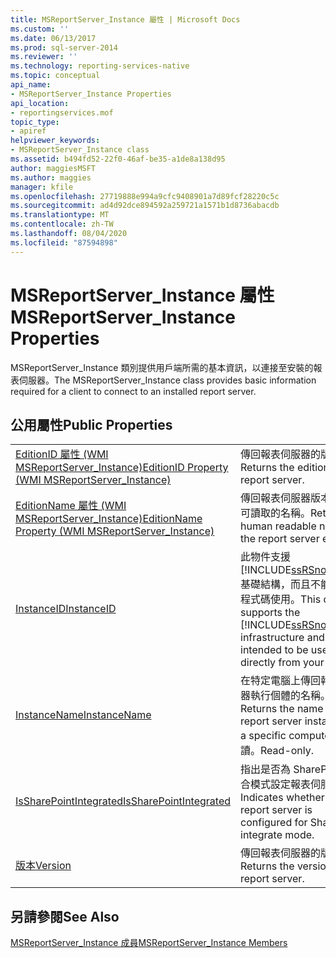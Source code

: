 ```yaml
---
title: MSReportServer_Instance 屬性 | Microsoft Docs
ms.custom: ''
ms.date: 06/13/2017
ms.prod: sql-server-2014
ms.reviewer: ''
ms.technology: reporting-services-native
ms.topic: conceptual
api_name:
- MSReportServer_Instance Properties
api_location:
- reportingservices.mof
topic_type:
- apiref
helpviewer_keywords:
- MSReportServer_Instance class
ms.assetid: b494fd52-22f0-46af-be35-a1de8a138d95
author: maggiesMSFT
ms.author: maggies
manager: kfile
ms.openlocfilehash: 27719888e994a9cfc9408901a7d89fcf28220c5c
ms.sourcegitcommit: ad4d92dce894592a259721a1571b1d8736abacdb
ms.translationtype: MT
ms.contentlocale: zh-TW
ms.lasthandoff: 08/04/2020
ms.locfileid: "87594898"
---
```

# <a name="msreportserver_instance-properties"></a><span data-ttu-id="15087-102">MSReportServer_Instance 屬性</span><span class="sxs-lookup"><span data-stu-id="15087-102">MSReportServer_Instance Properties</span></span>
  <span data-ttu-id="15087-103">MSReportServer_Instance 類別提供用戶端所需的基本資訊，以連接至安裝的報表伺服器。</span><span class="sxs-lookup"><span data-stu-id="15087-103">The MSReportServer_Instance class provides basic information required for a client to connect to an installed report server.</span></span>  
  
## <a name="public-properties"></a><span data-ttu-id="15087-104">公用屬性</span><span class="sxs-lookup"><span data-stu-id="15087-104">Public Properties</span></span>  
  
|||  
|-|-|  
|[<span data-ttu-id="15087-105">EditionID 屬性 &#40;WMI MSReportServer_Instance&#41;</span><span class="sxs-lookup"><span data-stu-id="15087-105">EditionID Property &#40;WMI MSReportServer_Instance&#41;</span></span>](msreportserver-instance-properties-editionid.md)|<span data-ttu-id="15087-106">傳回報表伺服器的版本。</span><span class="sxs-lookup"><span data-stu-id="15087-106">Returns the edition of the report server.</span></span>|  
|[<span data-ttu-id="15087-107">EditionName 屬性 &#40;WMI MSReportServer_Instance&#41;</span><span class="sxs-lookup"><span data-stu-id="15087-107">EditionName Property &#40;WMI MSReportServer_Instance&#41;</span></span>](msreportserver-instance-properties-editionname.md)|<span data-ttu-id="15087-108">傳回報表伺服器版本之人們可讀取的名稱。</span><span class="sxs-lookup"><span data-stu-id="15087-108">Returns the human readable name of the report server edition.</span></span>|  
|[<span data-ttu-id="15087-109">InstanceID</span><span class="sxs-lookup"><span data-stu-id="15087-109">InstanceID</span></span>](msreportserver-instance-properties-instanceid.md)|<span data-ttu-id="15087-110">此物件支援 [!INCLUDE[ssRSnoversion](../../includes/ssrsnoversion-md.md)] 基礎結構，而且不能直接從程式碼使用。</span><span class="sxs-lookup"><span data-stu-id="15087-110">This object supports the [!INCLUDE[ssRSnoversion](../../includes/ssrsnoversion-md.md)] infrastructure and is not intended to be used directly from your code.</span></span>|  
|[<span data-ttu-id="15087-111">InstanceName</span><span class="sxs-lookup"><span data-stu-id="15087-111">InstanceName</span></span>](msreportserver-instance-properties-instancename.md)|<span data-ttu-id="15087-112">在特定電腦上傳回報表伺服器執行個體的名稱。</span><span class="sxs-lookup"><span data-stu-id="15087-112">Returns the name of a report server instance on a specific computer.</span></span> <span data-ttu-id="15087-113">唯讀。</span><span class="sxs-lookup"><span data-stu-id="15087-113">Read-only.</span></span>|  
|[<span data-ttu-id="15087-114">IsSharePointIntegrated</span><span class="sxs-lookup"><span data-stu-id="15087-114">IsSharePointIntegrated</span></span>](msreportserver-instance-properties-issharepointintegrated.md)|<span data-ttu-id="15087-115">指出是否為 SharePoint 整合模式設定報表伺服器。</span><span class="sxs-lookup"><span data-stu-id="15087-115">Indicates whether the report server is configured for SharePoint integrate mode.</span></span>|  
|[<span data-ttu-id="15087-116">版本</span><span class="sxs-lookup"><span data-stu-id="15087-116">Version</span></span>](msreportserver-instance-properties-version.md)|<span data-ttu-id="15087-117">傳回報表伺服器的版本。</span><span class="sxs-lookup"><span data-stu-id="15087-117">Returns the version of the report server.</span></span>|  
  
## <a name="see-also"></a><span data-ttu-id="15087-118">另請參閱</span><span class="sxs-lookup"><span data-stu-id="15087-118">See Also</span></span>  
 [<span data-ttu-id="15087-119">MSReportServer_Instance 成員</span><span class="sxs-lookup"><span data-stu-id="15087-119">MSReportServer_Instance Members</span></span>](msreportserver-instance-members.md)  
  
  
